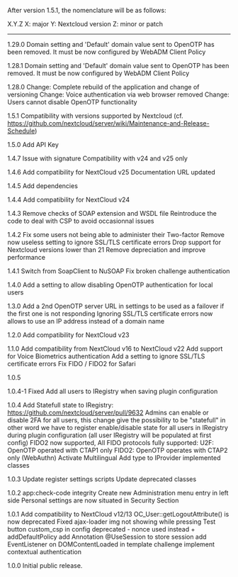 After version 1.5.1, the nomenclature will be as follows:

X.Y.Z
X: major
Y: Nextcloud version
Z: minor or patch

-----------------------------------------
1.29.0
	Domain setting and 'Default' domain value sent to OpenOTP has been removed. It must be now configured by WebADM Client Policy

1.28.1
	Domain setting and 'Default' domain value sent to OpenOTP has been removed. It must be now configured by WebADM Client Policy

1.28.0
	Change: Complete rebuild of the application and change of versioning
	Change: Voice authentication via web browser removed
	Change: Users cannot disable OpenOTP functionality

1.5.1
	Compatibility with versions supported by Nextcloud (cf. https://github.com/nextcloud/server/wiki/Maintenance-and-Release-Schedule)

1.5.0
	Add API Key

1.4.7
	Issue with signature
	Compatibility with v24 and v25 only

1.4.6
	Add compatibility for NextCloud v25
	Documentation URL updated

1.4.5
	Add dependencies

1.4.4
	Add compatibility for NextCloud v24

1.4.3
	Remove checks of SOAP extension and WSDL file
	Reintroduce the code to deal with CSP to avoid occasionnal
	  issues

1.4.2
	Fix some users not being able to administer their Two-factor
	Remove now useless setting to ignore SSL/TLS certificate errors
	Drop support for Nextcloud versions lower than 21
	Remove depreciation and improve performance

1.4.1
	Switch from SoapClient to NuSOAP
	Fix broken challenge authentication

1.4.0
	Add a setting to allow disabling OpenOTP authentication for local users

1.3.0
	Add a 2nd OpenOTP server URL in settings to be used as a failover if the first one is not responding
	Ignoring SSL/TLS certificate errors now allows to use an IP address instead of a domain name

1.2.0
	Add compatibility for NextCloud v23

1.1.0
	Add compatibility from NextCloud v16 to NextCloud v22
	Add support for Voice Biometrics authentication
	Add a setting to ignore SSL/TLS certificate errors
	Fix FIDO / FIDO2 for Safari

1.0.5

1.0.4-1
	Fixed Add all users to IRegistry when saving plugin configuration

1.0.4
	Add Statefull state to IRegistry: https://github.com/nextcloud/server/pull/9632
	 Admins can enable or disable 2FA for all users, this change give the possibility to be "statefull" in other word
	   we have to register enable/disable state for all users in IRegistry during plugin configuration (all user IRegistry will be populated at first config)
	FIDO2 now supported, All FIDO protocols fully supported:
		 U2F: OpenOTP operated with CTAP1 only
		 FIDO2: OpenOTP operates with CTAP2 only (WebAuthn)
	Activate Multilingual
	Add type to IProvider implemented classes

1.0.3
	Update register settings scripts
	Update deprecated classes

1.0.2
	app:check-code integrity
	Create new Administration menu entry in left side
	Personal settings are now situated in Security Section

1.0.1
	Add compatibility to NextCloud v12/13
	OC_User::getLogoutAttribute() is now deprecated
	Fixed ajax-loader img not showing while pressing Test button
	custom_csp in config deprecated - nonce used instead + addDefaultPolicy
	add Annotation @UseSession to store session
	add EventListener on DOMContentLoaded in template challenge
	implement contextual authentication

1.0.0
     Initial public release.
